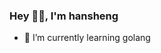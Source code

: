 ### Hey 👋🏽, I'm hansheng

<!-- ![](https://github-readme-stats.vercel.app/api?username=shabbyaaa&theme=dark&show_icons=true)
<br />
![](https://github-readme-stats.vercel.app/api/top-langs/?username=shabbyaaa&theme=tokyonight)
<br /> -->
- 🌱 I’m currently learning golang
